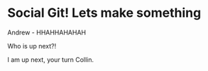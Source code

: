 # Social Git! Lets make something

Andrew - HHAHHAHAHAH

Who is up next?!

I am up next, your turn Collin.
